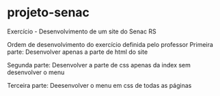 # projeto-senac
 Exercício - Desenvolvimento de um site do Senac RS

Ordem de desenvolvimento do exercício definida pelo professor
 Primeira parte:
 Desenvolver apenas a parte de html do site

 Segunda parte:
Desenvolver a parte de css apenas da index sem desenvolver o menu

Terceira parte:
Deesenvolver o menu em css de todas as páginas